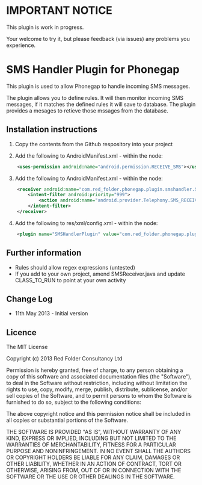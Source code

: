 # IMPORTANT NOTICE #
This plugin is work in progress.

Your welcome to try it, but please feedback (via issues) any problems you experience.



# SMS Handler Plugin for Phonegap #

This plugin is used to allow Phonegap to handle incoming SMS messages.

The plugin allows you to define rules.  It will then monitor incoming SMS messages, if it matches the defined rules it will save to database.  The plugin provides a mesages to retieve those mssages from the database.


## Installation instructions ##
1) Copy the contents from the Github respository into your project

2) Add the following to AndroidManifest.xml - within the <manifest> node:
```xml
	<uses-permission android:name="android.permission.RECEIVE_SMS"></uses-permission>
```

3) Add the following to AndroidManifest.xml - within the <application> node:
```xml
	<receiver android:name="com.red_folder.phonegap.plugin.smshandler.SMSReceiver"> 
		<intent-filter android:priority="999"> 
			<action android:name="android.provider.Telephony.SMS_RECEIVED"  /> 
		</intent-filter> 
	</receiver> 
```

4) Add the following to res/xml/config.xml - within the <plugins> node:
```xml
	<plugin name="SMSHandlerPlugin" value="com.red_folder.phonegap.plugin.smshandler.SMSHandlerPlugin" />
```


## Further information ##

* Rules should allow regex expressions (untested)
* If you add to your own project, amend SMSReceiver.java and update CLASS_TO_RUN to point at your own activity


## Change Log ##

* 11th May 2013 - Initial version



## Licence ##

The MIT License

Copyright (c) 2013 Red Folder Consultancy Ltd

Permission is hereby granted, free of charge, to any person obtaining a copy of this software and associated documentation files (the "Software"), to deal in the Software without restriction, including without limitation the rights to use, copy, modify, merge, publish, distribute, sublicense, and/or sell copies of the Software, and to permit persons to whom the Software is furnished to do so, subject to the following conditions:

The above copyright notice and this permission notice shall be included in all copies or substantial portions of the Software.

THE SOFTWARE IS PROVIDED "AS IS", WITHOUT WARRANTY OF ANY KIND, EXPRESS OR IMPLIED, INCLUDING BUT NOT LIMITED TO THE WARRANTIES OF MERCHANTABILITY, FITNESS FOR A PARTICULAR PURPOSE AND NONINFRINGEMENT. IN NO EVENT SHALL THE AUTHORS OR COPYRIGHT HOLDERS BE LIABLE FOR ANY CLAIM, DAMAGES OR OTHER LIABILITY, WHETHER IN AN ACTION OF CONTRACT, TORT OR OTHERWISE, ARISING FROM, OUT OF OR IN CONNECTION WITH THE SOFTWARE OR THE USE OR OTHER DEALINGS IN THE SOFTWARE.

